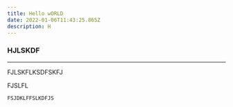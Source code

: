```yaml
---
title: Hello wORLD
date: 2022-01-06T11:43:25.865Z
description: H
---
```

### HJLSKDF

----------
FJLSKFLKSDFSKFJ

FJSLFL

```
FSJDKLFFSLKDFJS
```

